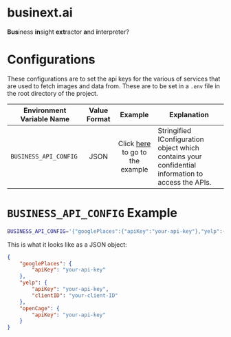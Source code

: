 # businext.ai

**Bus**iness **in**sight **ext**ractor **a**nd **i**nterpreter?

# Configurations

These configurations are to set the api keys for the various of services that are used to fetch images and data from. These are to be set in a `.env` file in the root directory of the project.

| Environment Variable Name | Value Format |                                 Example                                  | Explanation                                                                                        |
| ------------------------- | :----------: | :----------------------------------------------------------------------: | -------------------------------------------------------------------------------------------------- |
| `BUSINESS_API_CONFIG`     |     JSON     | Click [here](README.md#business_api_config-example) to go to the example | Stringified IConfiguration object which contains your confidential information to access the APIs. |

# `BUSINESS_API_CONFIG` Example

```bash
BUSINESS_API_CONFIG='{"googlePlaces":{"apiKey":"your-api-key"},"yelp":{"apiKey":"your-api-key","clientID":"your-client-ID"},"openCage":{"apiKey":"your-api-key"}}'
```

This is what it looks like as a JSON object:

```json
{
	"googlePlaces": {
		"apiKey": "your-api-key"
	},
	"yelp": {
		"apiKey": "your-api-key",
		"clientID": "your-client-ID"
	},
	"openCage": {
		"apiKey": "your-api-key"
	}
}
```
